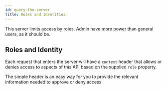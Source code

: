 ```yaml
---
id: query-the-server
title: Roles and Identities
---
```


This server limits access by roles. Admin have more power than general users, as it should be.

## Roles and Identity

Each request that enters the server will have a `context` header that allows or denies access to aspects of this API based on the supplied `role` property.

The simple header is an easy way for you to provide the relevant information needed to approve or deny access.
